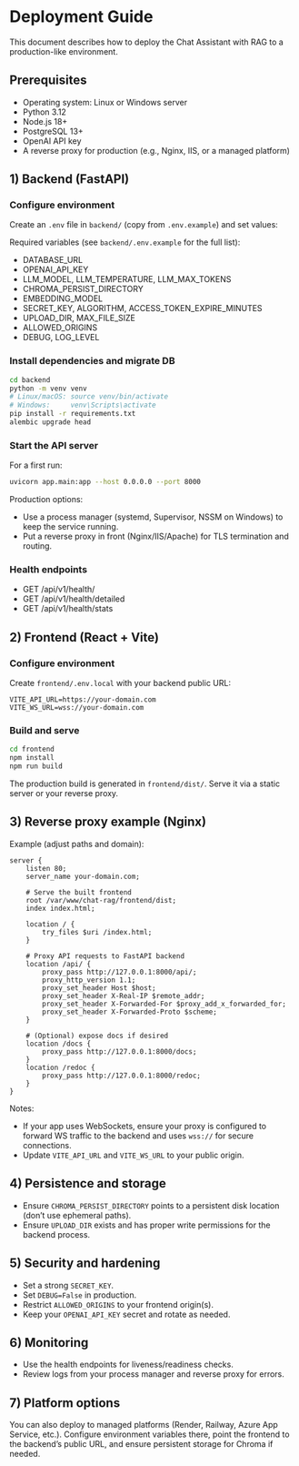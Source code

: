 # Deployment Guide

This document describes how to deploy the Chat Assistant with RAG to a production-like environment.

## Prerequisites
- Operating system: Linux or Windows server
- Python 3.12
- Node.js 18+
- PostgreSQL 13+
- OpenAI API key
- A reverse proxy for production (e.g., Nginx, IIS, or a managed platform)

## 1) Backend (FastAPI)

### Configure environment
Create an `.env` file in `backend/` (copy from `.env.example`) and set values:

Required variables (see `backend/.env.example` for the full list):
- DATABASE_URL
- OPENAI_API_KEY
- LLM_MODEL, LLM_TEMPERATURE, LLM_MAX_TOKENS
- CHROMA_PERSIST_DIRECTORY
- EMBEDDING_MODEL
- SECRET_KEY, ALGORITHM, ACCESS_TOKEN_EXPIRE_MINUTES
- UPLOAD_DIR, MAX_FILE_SIZE
- ALLOWED_ORIGINS
- DEBUG, LOG_LEVEL

### Install dependencies and migrate DB
```bash
cd backend
python -m venv venv
# Linux/macOS: source venv/bin/activate
# Windows:     venv\Scripts\activate
pip install -r requirements.txt
alembic upgrade head
```

### Start the API server
For a first run:
```bash
uvicorn app.main:app --host 0.0.0.0 --port 8000
```

Production options:
- Use a process manager (systemd, Supervisor, NSSM on Windows) to keep the service running.
- Put a reverse proxy in front (Nginx/IIS/Apache) for TLS termination and routing.

### Health endpoints
- GET /api/v1/health/
- GET /api/v1/health/detailed
- GET /api/v1/health/stats

## 2) Frontend (React + Vite)

### Configure environment
Create `frontend/.env.local` with your backend public URL:
```env
VITE_API_URL=https://your-domain.com
VITE_WS_URL=wss://your-domain.com
```

### Build and serve
```bash
cd frontend
npm install
npm run build
```
The production build is generated in `frontend/dist/`.
Serve it via a static server or your reverse proxy.

## 3) Reverse proxy example (Nginx)

Example (adjust paths and domain):
```nginx
server {
    listen 80;
    server_name your-domain.com;

    # Serve the built frontend
    root /var/www/chat-rag/frontend/dist;
    index index.html;

    location / {
        try_files $uri /index.html;
    }

    # Proxy API requests to FastAPI backend
    location /api/ {
        proxy_pass http://127.0.0.1:8000/api/;
        proxy_http_version 1.1;
        proxy_set_header Host $host;
        proxy_set_header X-Real-IP $remote_addr;
        proxy_set_header X-Forwarded-For $proxy_add_x_forwarded_for;
        proxy_set_header X-Forwarded-Proto $scheme;
    }

    # (Optional) expose docs if desired
    location /docs {
        proxy_pass http://127.0.0.1:8000/docs;
    }
    location /redoc {
        proxy_pass http://127.0.0.1:8000/redoc;
    }
}
```

Notes:
- If your app uses WebSockets, ensure your proxy is configured to forward WS traffic to the backend and uses `wss://` for secure connections.
- Update `VITE_API_URL` and `VITE_WS_URL` to your public origin.

## 4) Persistence and storage
- Ensure `CHROMA_PERSIST_DIRECTORY` points to a persistent disk location (don’t use ephemeral paths).
- Ensure `UPLOAD_DIR` exists and has proper write permissions for the backend process.

## 5) Security and hardening
- Set a strong `SECRET_KEY`.
- Set `DEBUG=False` in production.
- Restrict `ALLOWED_ORIGINS` to your frontend origin(s).
- Keep your `OPENAI_API_KEY` secret and rotate as needed.

## 6) Monitoring
- Use the health endpoints for liveness/readiness checks.
- Review logs from your process manager and reverse proxy for errors.

## 7) Platform options
You can also deploy to managed platforms (Render, Railway, Azure App Service, etc.). Configure environment variables there, point the frontend to the backend’s public URL, and ensure persistent storage for Chroma if needed.
